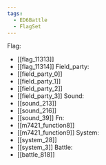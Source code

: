 ```yaml
---
tags:
  - ED6Battle
  - FlagSet
---
```

Flag:
- [[flag_11313]]
- [[flag_11314]]
Field_party:
- [[field_party_0]]
- [[field_party_1]]
- [[field_party_2]]
- [[field_party_3]]
Sound:
- [[sound_213]]
- [[sound_216]]
- [[sound_39]]
Fn:
- [[m7421_function8]]
- [[m7421_function9]]
System:
- [[system_28]]
- [[system_3]]
Battle:
- [[battle_818]]
